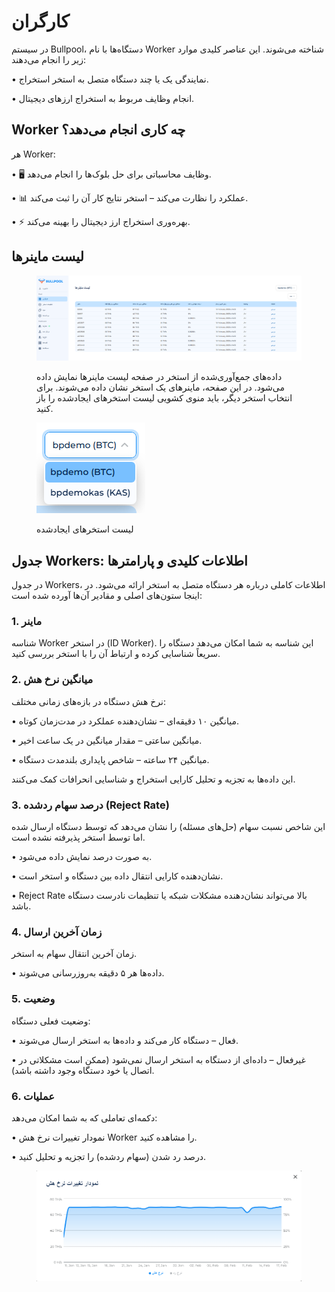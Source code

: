 # کارگران

در سیستم Bullpool، دستگاه‌ها با نام Worker شناخته می‌شوند. این عناصر کلیدی موارد زیر را انجام می‌دهند:

• نمایندگی یک یا چند دستگاه متصل به استخر استخراج.

• انجام وظایف مربوط به استخراج ارزهای دیجیتال.

## Worker چه کاری انجام می‌دهد؟

هر Worker:

• 🖥️ وظایف محاسباتی برای حل بلوک‌ها را انجام می‌دهد.

• 📊 عملکرد را نظارت می‌کند – استخر نتایج کار آن را ثبت می‌کند.

• ⚡ بهره‌وری استخراج ارز دیجیتال را بهینه می‌کند.

## لیست ماینرها

<figure><img src="../../.gitbook/assets/Снимок экрана 2025-02-18 141803.png" alt=""><figcaption><p>داده‌های جمع‌آوری‌شده از استخر در صفحه لیست ماینرها نمایش داده می‌شود. در این صفحه، ماینرهای یک استخر نشان داده می‌شوند. برای انتخاب استخر دیگر، باید منوی کشویی لیست استخرهای ایجادشده را باز کنید.</p></figcaption></figure>

<figure><img src="../../.gitbook/assets/image (2).png" alt=""><figcaption><p>لیست استخرهای ایجادشده</p></figcaption></figure>

## **جدول Workers: اطلاعات کلیدی و پارامترها**

در جدول Workers، اطلاعات کاملی درباره هر دستگاه متصل به استخر ارائه می‌شود. در اینجا ستون‌های اصلی و مقادیر آن‌ها آورده شده است:

### **1. ماینر**

شناسه Worker در استخر (ID Worker). این شناسه به شما امکان می‌دهد دستگاه را سریعاً شناسایی کرده و ارتباط آن را با استخر بررسی کنید.

### **2. میانگین نرخ هش**

نرخ هش دستگاه در بازه‌های زمانی مختلف:

• میانگین ۱۰ دقیقه‌ای – نشان‌دهنده عملکرد در مدت‌زمان کوتاه.

• میانگین ساعتی – مقدار میانگین در یک ساعت اخیر.

• میانگین ۲۴ ساعته – شاخص پایداری بلندمدت دستگاه.

این داده‌ها به تجزیه و تحلیل کارایی استخراج و شناسایی انحرافات کمک می‌کنند.

### **3. درصد سهام ردشده (Reject Rate)**

این شاخص نسبت سهام (حل‌های مسئله) را نشان می‌دهد که توسط دستگاه ارسال شده اما توسط استخر پذیرفته نشده است.

• به صورت درصد نمایش داده می‌شود.

• نشان‌دهنده کارایی انتقال داده بین دستگاه و استخر است.

• Reject Rate بالا می‌تواند نشان‌دهنده مشکلات شبکه یا تنظیمات نادرست دستگاه باشد.

### **4. زمان آخرین ارسال**

زمان آخرین انتقال سهام به استخر.

• داده‌ها هر ۵ دقیقه به‌روزرسانی می‌شوند.

### **5. وضعیت**

وضعیت فعلی دستگاه:

• فعال – دستگاه کار می‌کند و داده‌ها به استخر ارسال می‌شوند.

• غیرفعال – داده‌ای از دستگاه به استخر ارسال نمی‌شود (ممکن است مشکلاتی در اتصال یا خود دستگاه وجود داشته باشد).

### **6. عملیات**

دکمه‌ای تعاملی که به شما امکان می‌دهد:

• نمودار تغییرات نرخ هش Worker را مشاهده کنید.

• درصد رد شدن (سهام ردشده) را تجزیه و تحلیل کنید.

<figure><img src="../../.gitbook/assets/image (48).png" alt=""><figcaption></figcaption></figure>

